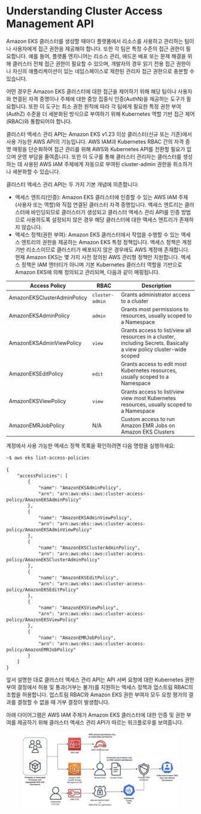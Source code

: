 # Understanding Cluster Access Management API

Amazon EKS 클러스터를 생성할 때마다 플랫폼에서 리소스를 사용하고 관리하는 팀이나 사용자에게 접근 권한을 제공해야 합니다. 또한 각 팀은 특정 수준의 접근 권한이 필요합니다. 예를 들어, 플랫폼 엔지니어는 리소스 관리, 애드온 배포 또는 문제 해결을 위해 클러스터 전체 접근 권한이 필요할 수 있으며, 개발자의 경우 읽기 전용 접근 권한이나 자신의 애플리케이션이 있는 네임스페이스로 제한된 관리자 접근 권한으로 충분할 수 있습니다.

어떤 경우든 Amazon EKS 클러스터에 대한 접근을 제어하기 위해 해당 팀이나 사용자와 연결된 자격 증명이나 주체에 대한 중앙 집중식 인증(AuthN)을 제공하는 도구가 필요합니다. 또한 이 도구는 최소 권한 원칙에 따라 각 팀에게 필요한 특정 권한 부여(AuthZ) 수준을 더 세분화된 방식으로 부여하기 위해 Kubernetes 역할 기반 접근 제어(RBAC)와 통합되어야 합니다.

클러스터 액세스 관리 API는 Amazon EKS v1.23 이상 클러스터(신규 또는 기존)에서 사용 가능한 AWS API의 기능입니다. AWS IAM과 Kubernetes RBAC 간의 자격 증명 매핑을 단순화하여 접근 관리를 위해 AWS와 Kubernetes API를 전환할 필요가 없으며 운영 부담을 줄여줍니다. 또한 이 도구를 통해 클러스터 관리자는 클러스터를 생성하는 데 사용된 AWS IAM 주체에게 자동으로 부여된 cluster-admin 권한을 취소하거나 세분화할 수 있습니다.

클러스터 액세스 관리 API는 두 가지 기본 개념에 의존합니다:

* 액세스 엔트리(인증): Amazon EKS 클러스터에 인증할 수 있는 AWS IAM 주체(사용자 또는 역할)와 직접 연결된 클러스터 자격 증명입니다. 액세스 엔트리는 클러스터에 바인딩되므로 클러스터가 생성되고 클러스터 액세스 관리 API를 인증 방법으로 사용하도록 설정되지 않은 경우 해당 클러스터에 대한 액세스 엔트리가 존재하지 않습니다.
* 액세스 정책(권한 부여): Amazon EKS 클러스터에서 작업을 수행할 수 있는 액세스 엔트리의 권한을 제공하는 Amazon EKS 특정 정책입니다. 액세스 정책은 계정 기반 리소스이므로 클러스터가 배포되지 않은 경우에도 AWS 계정에 존재합니다. 현재 Amazon EKS는 몇 가지 사전 정의된 AWS 관리형 정책만 지원합니다. 액세스 정책은 IAM 엔터티가 아니며 기본 Kubernetes 클러스터 역할을 기반으로 Amazon EKS에 의해 정의되고 관리되며, 다음과 같이 매핑됩니다.

| Access Policy               | RBAC            | Description                                                                                                           |
| --------------------------- | --------------- | --------------------------------------------------------------------------------------------------------------------- |
| AmazonEKSClusterAdminPolicy | `cluster-admin` | Grants administrator access to a cluster                                                                              |
| AmazonEKSAdminPolicy        | `admin`         | Grants most permissions to resources, usually scoped to a Namespace                                                   |
| AmazonEKSAdminViewPolicy    | `view`          | Grants access to list/view all resources in a cluster, including Secrets. Basically a view policy cluster-wide scoped |
| AmazonEKSEditPolicy         | `edit`          | Grants access to edit most Kubernetes resources, usually scoped to a Namespace                                        |
| AmazonEKSViewPolicy         | `view`          | Grants access to list/view view most Kubernetes resources, usually scoped to a Namespace                              |
| AmazonEMRJobPolicy          | N/A             | Custom access to run Amazon EMR Jobs on Amazon EKS Clusters                                                           |

계정에서 사용 가능한 액세스 정책 목록을 확인하려면 다음 명령을 실행하세요:

```
~$ aws eks list-access-policies
 
{
    "accessPolicies": [
        {
            "name": "AmazonEKSAdminPolicy",
            "arn": "arn:aws:eks::aws:cluster-access-policy/AmazonEKSAdminPolicy"
        },
        {
            "name": "AmazonEKSAdminViewPolicy",
            "arn": "arn:aws:eks::aws:cluster-access-policy/AmazonEKSAdminViewPolicy"
        },
        {
            "name": "AmazonEKSClusterAdminPolicy",
            "arn": "arn:aws:eks::aws:cluster-access-policy/AmazonEKSClusterAdminPolicy"
        },
        {
            "name": "AmazonEKSEditPolicy",
            "arn": "arn:aws:eks::aws:cluster-access-policy/AmazonEKSEditPolicy"
        },
        {
            "name": "AmazonEKSViewPolicy",
            "arn": "arn:aws:eks::aws:cluster-access-policy/AmazonEKSViewPolicy"
        },
        {
            "name": "AmazonEMRJobPolicy",
            "arn": "arn:aws:eks::aws:cluster-access-policy/AmazonEMRJobPolicy"
        }
    ]
}
```

앞서 설명한 대로 클러스터 액세스 관리 API는 API 서버 요청에 대한 Kubernetes 권한 부여 결정에서 허용 및 통과(거부는 불가)를 지원하는 액세스 정책과 업스트림 RBAC의 조합을 허용합니다. 업스트림 RBAC와 Amazon EKS 권한 부여자 모두 요청 평가의 결과를 결정할 수 없을 때 거부 결정이 발생합니다.

아래 다이어그램은 AWS IAM 주체가 Amazon EKS 클러스터에 대한 인증 및 권한 부여를 제공하기 위해 클러스터 액세스 관리 API가 따르는 워크플로우를 보여줍니다.

<figure><img src="../../.gitbook/assets/image (2) (1) (1) (1).png" alt=""><figcaption></figcaption></figure>
